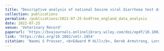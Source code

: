 ```yaml
---
title: "Descriptive analysis of national bovine viral diarrhoea test data in England (2016–2020)"
collection: publications
permalink: /publications/2022-07-25-bvdfree_england_data_analysis
date: 2022-07-25
venue: 'Veterinary Record'
paperurl: 'https://bvajournals.onlinelibrary.wiley.com/doi/epdf/10.1002/vetr.1854'
link: 'https://doi.org/10.1002/vetr.1854'
citation: 'Naomi S Prosser, <b>Edward M Hill</b>, Derek Armstrong, Lorna Gow, Michael J Tildesley, Matt J Keeling, Jasmeet Kaler, Eamonn Ferguson, Martin J Green. (2022). &quot;BVDFree England data analysis: descriptive analysis of national bovine viral diarrhoea test data in England.&quot; <i>Veterinary Record</i>. e1854. doi: 10.1002/vetr.1854.'
---
```

